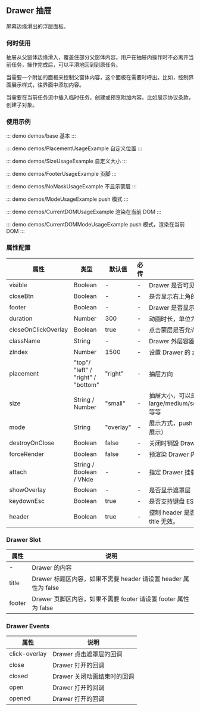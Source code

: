 ## Drawer 抽屉

屏幕边缘滑出的浮层面板。

### 何时使用

抽屉从父窗体边缘滑入，覆盖住部分父窗体内容。用户在抽屉内操作时不必离开当前任务，操作完成后，可以平滑地回到到原任务。

当需要一个附加的面板来控制父窗体内容，这个面板在需要时呼出。比如，控制界面展示样式，往界面中添加内容。

当需要在当前任务流中插入临时任务，创建或预览附加内容。比如展示协议条款，创建子对象。

### 使用示例

::: demo demos/base 基本
:::

::: demo demos/PlacementUsageExample 自定义位置
:::

::: demo demos/SizeUsageExample 自定义大小
:::

::: demo demos/FooterUsageExample 页脚
:::

::: demo demos/NoMaskUsageExample 不显示蒙层
:::

::: demo demos/ModeUsageExample push 模式
:::

::: demo demos/CurrentDOMUsageExample 渲染在当前 DOM
:::

::: demo demos/CurrentDOMModeUsageExample push 模式，渲染在当前 DOM
:::

### 属性配置

| 属性                | 类型                               | 默认值    | 必传 | 说明                                                                 |
| ------------------- | ---------------------------------- | --------- | ---- | -------------------------------------------------------------------- |
| visible             | Boolean                            | -         | -    | Drawer 是否可见                                                      |
| closeBtn            | Boolean                            | -         | -    | 是否显示右上角的关闭按钮                                             |
| footer              | Boolean                            | -         | -    | Drawer 是否显示页脚                                                  |
| duration            | Number               | 300       | -    | 动画时长，单位为毫秒                                                 |
| closeOnClickOverlay | Boolean                            | true      | -    | 点击蒙层是否允许关闭                                                 |
| className           | String                             | -         | -    | Drawer 外层容器的 className，作用节点包括 mask                       |
| zIndex              | Number                             | 1500      | -    | 设置 Drawer 的 z-index                                               |
| placement           | "top"/ "left" / "right" / "bottom" | "right"   | -    | 抽屉方向                                                             |
| size                | String / Number                    | "small"   | -    | 抽屉大小，可以是 large/medium/small/300px/500px/80%/50%/300/500 等等 |
| mode                | String                 | "overlay" | -    | 展示方式，push（推开内容区域）或者 overlay（在内容上展示）           |
| destroyOnClose      | Boolean                            | false     | -    | 关闭时销毁 Drawer 内的子元素                                         |
| forceRender         | Boolean                            | false     | -    | 预渲染 Drawer 内的元素                                               |
| attach              | String / Boolean / VNde              | -         | -    | 指定 Drawer 挂载的 HTML 节点, false 为挂载在当前 dom                 |
| showOverlay         | Boolean                            | -         | -    | 是否显示遮罩层                                                       |
| keydownEsc          | Boolean                            | true      | -    | 是否支持键盘 ESC 关闭                                                |
| header              | Boolean                            | true      | -    | 控制 header 是否显示，默认为 true，当此项为 false 时，title 无效。   |

### Drawer Slot

| 属性   | 说明                                                            |
| ------ | --------------------------------------------------------------- |
| -      | Drawer 的内容                                                   |
| title  | Drawer 标题区内容，如果不需要 header 请设置 header 属性为 false |
| footer | Drawer 页脚区内容，如果不需要 footer 请设置 footer 属性为 false |

### Drawer Events

| 属性          | 说明                        |
| ------------- | --------------------------- |
| click-overlay | Drawer 点击遮罩层的回调     |
| close         | Drawer 打开的回调           |
| closed        | Drawer 关闭动画结束时的回调 |
| open          | Drawer 打开的回调           |
| opened        | Drawer 打开的回调           |
